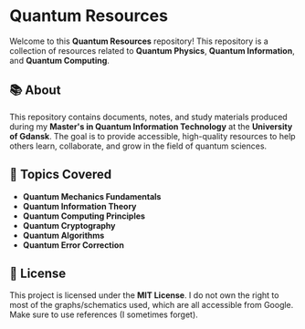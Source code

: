 # Quantum Resources

Welcome to this **Quantum Resources** repository! This repository is a collection of resources related to **Quantum Physics**, **Quantum Information**, and **Quantum Computing**.

## 📚 About

This repository contains documents, notes, and study materials produced during my **Master's in Quantum Information Technology** at the **University of Gdansk**. The goal is to provide accessible, high-quality resources to help others learn, collaborate, and grow in the field of quantum sciences.

## 🚀 Topics Covered
- **Quantum Mechanics Fundamentals**
- **Quantum Information Theory**
- **Quantum Computing Principles**
- **Quantum Cryptography**
- **Quantum Algorithms**
- **Quantum Error Correction**

## 📜 License
This project is licensed under the **MIT License**.
I do not own the right to most of the graphs/schematics used, which are all accessible from Google. Make sure to use references (I sometimes forget).
